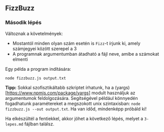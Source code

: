 ## FizzBuzz

### Második lépés
Változnak a követelmények: 

- Mostantól minden olyan szám esetén is `Fizz`-t írjunk ki, amely számjegyei között szerepel a 3
- A programnak argumentumban átadható a fájl neve, amibe a számokat elmenti

Egy példa a program indítására:

```
node fizzbuzz.js output.txt
```

**Tipp:**
Sokkal szofisztikáltabb szkriptet írhatunk, ha a (yargs)[https://www.npmjs.com/package/yargs] modult használjuk az argumentumok feldolgozására. Segítségével például könnyedén fogadhatunk paramétereket a megszokott unix szintaxisban: ```node fizzbuzz.js --out output.txt```. Ha van időd, mindenképp próbáld ki!

Ha elkészültél a fentiekkel, akkor jöhet a következő lépés, melyet a `3-lepes.md` fájlban találsz.
